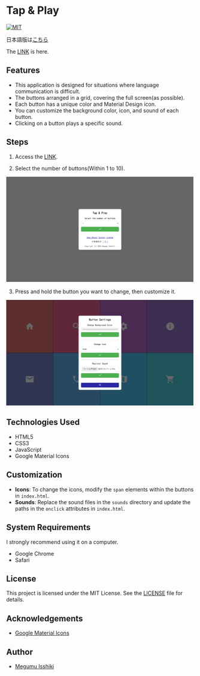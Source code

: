 # Tap & Play

[![MIT](https://custom-icon-badges.herokuapp.com/badge/license-MIT-8BB80A.svg?logo=law&logoColor=white)]()

日本語版は[こちら](https://github.com/Davinci-Meg/Tap_and_Play/blob/main/README-jp.md)

The [LINK](https://davinci-meg.github.io/Tap_and_Play/) is here.

## Features

- This application is designed for situations where language communication is difficult.
- The buttons arranged in a grid, covering the full screen(as possible).
- Each button has a unique color and Material Design icon.
- You can customize the background color, icon, and sound of each button.
- Clicking on a button plays a specific sound.

## Steps

1. Access the [LINK]((https://davinci-meg.github.io/Tap_and_Play/)).

2. Select the number of buttons(Within 1 to 10).
<img width="500" alt="" src="assets/image1_en.png">

3. Press and hold the button you want to change, then customize it.
<img width="500" alt="" src="assets/image2_en.png">

## Technologies Used

- HTML5
- CSS3
- JavaScript
- Google Material Icons

## Customization

- **Icons**: To change the icons, modify the `span` elements within the buttons in `index.html`.
- **Sounds**: Replace the sound files in the `sounds` directory and update the paths in the `onclick` attributes in `index.html`.

## System Requirements

I strongly recommend using it on a computer.
- Google Chrome
- Safari

## License

This project is licensed under the MIT License. See the [LICENSE](LICENSE) file for details.

## Acknowledgements

- [Google Material Icons](https://fonts.google.com/icons)

## Author

- [Megumu Isshiki](https://github.com/Davinci-Meg)
